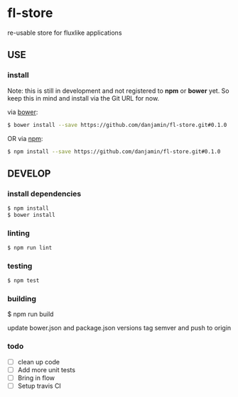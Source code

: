 # fl-store

re-usable store for fluxlike applications

## USE

### install

Note: this is still in development and not registered to **npm** or **bower** yet.
      So keep this in mind and install via the Git URL for now.

via [bower](http://bower.io):

```sh
$ bower install --save https://github.com/danjamin/fl-store.git#0.1.0
```

OR via [npm](http://npmjs.com):

```sh
$ npm install --save https://github.com/danjamin/fl-store.git#0.1.0
```


## DEVELOP

### install dependencies

```sh
$ npm install
$ bower install
```

### linting

```sh
$ npm run lint
```

### testing

```sh
$ npm test
```

### building

$ npm run build

update bower.json and package.json versions tag semver and push to origin

### todo

- [ ] clean up code
- [ ] Add more unit tests
- [ ] Bring in flow
- [ ] Setup travis CI
